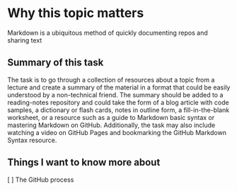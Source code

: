 # Why this topic matters
Markdown is a ubiquitous method of quickly documenting repos and sharing text

## Summary of this task
The task is to go through a collection of resources about a topic from a lecture and create a summary of the material in a format that could be easily understood by a non-technical friend. The summary should be added to a reading-notes repository and could take the form of a blog article with code samples, a dictionary or flash cards, notes in outline form, a fill-in-the-blank worksheet, or a resource such as a guide to Markdown basic syntax or mastering Markdown on GitHub. Additionally, the task may also include watching a video on GitHub Pages and bookmarking the GitHub Markdown Syntax resource.

## Things I want to know more about
[ ] The GitHub process
